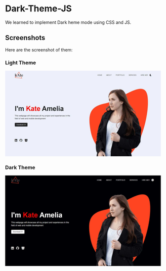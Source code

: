 # Dark-Theme-JS

We learned to implement Dark heme mode using CSS and JS. 

## Screenshots
Here are the screenshot of them:

### Light Theme
![Light Theme](LightTheme.jpg)

### Dark Theme
![Dark Theme](DarkTheme.jpg)
